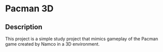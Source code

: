 # Pacman 3D

## Description
This project is a simple study project that mimics gameplay of the Pacman game created by Namco in a 3D environment.
